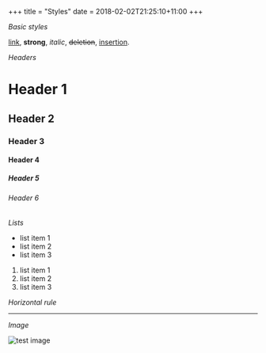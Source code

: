 +++
title = "Styles"
date = 2018-02-02T21:25:10+11:00
+++

*Basic styles*

[link](http://github.com/syaning/vida),
**strong**, *italic*, <del>deletion</del>, <ins>insertion</ins>.

*Headers*

# Header 1

## Header 2

### Header 3

#### Header 4

##### Header 5

###### Header 6

*Lists*

- list item 1
- list item 2
- list item 3

1. list item 1
2. list item 2
3. list item 3

*Horizontal rule*

---

*Image*

![test image](https://picsum.photos/g/300)

